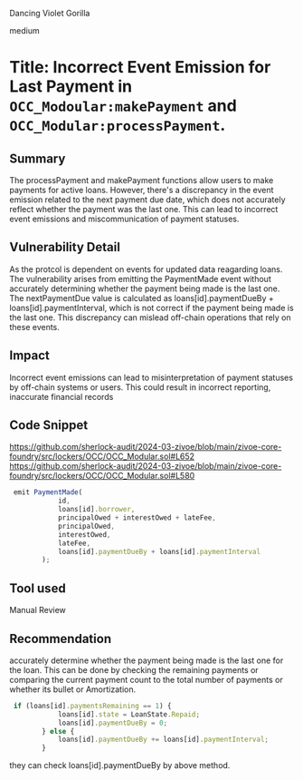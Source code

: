 Dancing Violet Gorilla

medium

# Title: Incorrect Event Emission for Last Payment in `OCC_Modoular:makePayment` and `OCC_Modular:processPayment`.

## Summary

The processPayment and makePayment functions allow users to make payments for active loans. However, there's a discrepancy in the event emission related to the next payment due date, which does not accurately reflect whether the payment was the last one. This can lead to incorrect event emissions and miscommunication of payment statuses.

## Vulnerability Detail

As the protcol is dependent on events for updated data reagarding loans. The vulnerability arises from emitting the PaymentMade event without accurately determining whether the payment being made is the last one. The nextPaymentDue value is calculated as loans[id].paymentDueBy + loans[id].paymentInterval, which is not correct if the payment being made is the last one. This discrepancy can mislead off-chain operations that rely on these events.

## Impact

Incorrect event emissions can lead to misinterpretation of payment statuses by off-chain systems or users. This could result in incorrect reporting, inaccurate financial records

## Code Snippet
https://github.com/sherlock-audit/2024-03-zivoe/blob/main/zivoe-core-foundry/src/lockers/OCC/OCC_Modular.sol#L652
https://github.com/sherlock-audit/2024-03-zivoe/blob/main/zivoe-core-foundry/src/lockers/OCC/OCC_Modular.sol#L580

```javascript
 emit PaymentMade(
            id,
            loans[id].borrower,
            principalOwed + interestOwed + lateFee,
            principalOwed,
            interestOwed,
            lateFee,
            loans[id].paymentDueBy + loans[id].paymentInterval
        );

```

## Tool used

Manual Review

## Recommendation

accurately determine whether the payment being made is the last one for the loan. This can be done by checking the remaining payments or comparing the current payment count to the total number of payments or whether its bullet or Amortization.

```javascript
 if (loans[id].paymentsRemaining == 1) {
            loans[id].state = LoanState.Repaid;
            loans[id].paymentDueBy = 0;
        } else {
            loans[id].paymentDueBy += loans[id].paymentInterval;
        }
```
they can check loans[id].paymentDueBy by above method.
